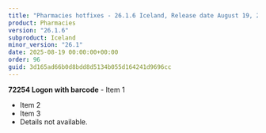 ```yaml
---
title: "Pharmacies hotfixes - 26.1.6 Iceland, Release date August 19, 2025 - Hotfixes"
product: Pharmacies
version: "26.1.6"
subproduct: Iceland
minor_version: "26.1"
date: 2025-08-19 00:00:00+00:00
order: 96
guid: 3d165ad66b0d8bdd8d5134b055d164241d9696cc
---
```


**72254 Logon with barcode** - Item 1- Item 2- Item 3- Details not available.
